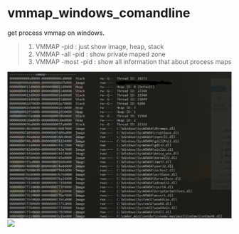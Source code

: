 # vmmap_windows_comandline
get process vmmap on windows.

> 1. VMMAP -pid <pid>: just show image, heap, stack
> 2. VMMAP -all -pid <pid>: show private maped zone
> 3. VMMAP -most -pid <pid>: show all information that about process maps


![enter description here](https://www.github.com/Byzero512/blog_img/raw/master/1553779307703.png)
![](https://github.com/Byzero512/vmmap_windows_comandline/show.png)
